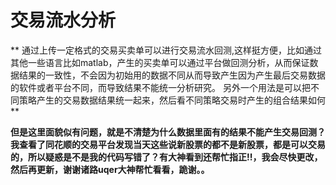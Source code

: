 # 交易流水分析

**
通过上传一定格式的交易买卖单可以进行交易流水回测,这样挺方便，比如通过其他一些语言比如matlab，产生的买卖单可以通过平台做回测分析，从而保证数据结果的一致性，不会因为初始用的数据不同从而导致产生因为产生最后交易数据的软件或者平台不同，而导致结果不能统一分析研究。
另外一个用法是可以把不同策略产生的交易数据结果统一起来，然后看不同策略交易时产生的组合结果如何
**


**但是这里面貌似有问题，就是不清楚为什么数据里面有的结果不能产生交易回测？我查看了同花顺的交易平台发现当天这些说新股票的都不是新股票，都是可以交易的，所以疑惑是不是我的代码写错了？有大神看到还帮忙指正!!，我会尽快更改，然后再更新，谢谢诸路uqer大神帮忙看看，跪谢。。**

